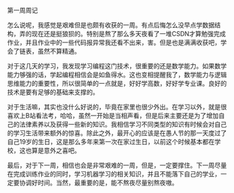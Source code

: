 第一周周记

​        怎么说呢，我感觉是艰难但是也颇有收获的一周。有点后悔怎么没早点学数据结构，弄的现在还是挺狼狈的。特别是熬了那么多天夜看了一堆CSDN才算勉强完成作业，并且作业中的一些代码报异常我还看不出来，害。但是也是满满收获吧，学会了链表，虽然不算精通。

​        对于这几天的学习，我发现学习编程这门技术，很重要的还是数学能力。如果数学能力够强的话，学起编程相信会是如鱼得水。这也变相提醒我了，数学能力与逻辑思维能力的重要性，所以很简单的一点就是，好好学高数，好好学专业课。良好的技术是要有足够的基础来支撑的。

​		对于生活嘛，其实也没什么好说的，毕竟在家里也很少外出。在学习以外，就是很喜欢上B站看法考，哈哈，虽然一开始是当相声看，但是后来主要还是为了增加自己的法律素养以及获得一些新的知识。我相信学习不同类型的知识有时候会对自己的学习生活带来额外的惊喜。除此之外，最开心的应该是在愚人节的那一天度过了自己19岁的生日，这是那么多年来第一次在家过生日，以前这个时候基本都在学校，这也算是意外之喜吧。

​		最后，对于下一周，相信也会是非常艰难的一周，但是，一定要撑住。下一周尽量在完成训练作业的同时，学习机器学习的相关知识，并且不能落下自己的学业，一定要协调好时间。当然，最重要的是，能不熬夜尽量别熬夜嗷。